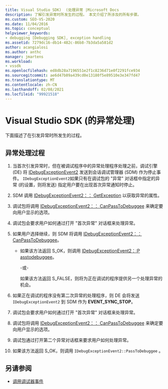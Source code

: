 ```yaml
---
title: Visual Studio SDK)  (处理异常 |Microsoft Docs
description: 了解引发异常时所发生的过程。 本文介绍了所涉及的所有步骤。
ms.custom: SEO-VS-2020
ms.date: 11/04/2016
ms.topic: conceptual
helpviewer_keywords:
- debugging [Debugging SDK], exception handling
ms.assetid: 7279dc16-db14-482c-86b8-7b3da5a581d2
author: acangialosi
ms.author: anthc
manager: jmartens
ms.workload:
- vssdk
ms.openlocfilehash: ed8db28a7196551e2f1c8236d71e0f2291fce934
ms.sourcegitcommit: ae6d47b09a439cd0e13180f5e89510e3e347fd47
ms.translationtype: MT
ms.contentlocale: zh-CN
ms.lasthandoff: 02/08/2021
ms.locfileid: "99921518"
---
```

# <a name="exception-handling-visual-studio-sdk"></a>Visual Studio SDK (的异常处理) 
下面描述了在引发异常时所发生的过程。

## <a name="exception-handling-process"></a>异常处理过程

1. 当首次引发异常时，但在被调试程序中的异常处理程序处理之前，调试引擎 (DE) 将 [IDebugExceptionEvent2](../../extensibility/debugger/reference/idebugexceptionevent2.md) 发送到会话调试管理器 (SDM) 作为停止事件。 `IDebugExceptionEvent2`如果只有在调试包的 "异常" 对话框中指定的异常 (的设置，则将发送) 指定用户要在出现首次异常通知时停止。

2. SDM 调用 [IDebugExceptionEvent2：： GetException](../../extensibility/debugger/reference/idebugexceptionevent2-getexception.md) 以获取异常的属性。

3. 调试包将调用 [IDebugExceptionEvent2：： CanPassToDebuggee](../../extensibility/debugger/reference/idebugexceptionevent2-canpasstodebuggee.md) 来确定要向用户显示的选项。

4. 调试包会要求用户如何通过打开 "首次异常" 对话框来处理异常。

5. 如果用户选择继续，则 SDM 将调用 [IDebugExceptionEvent2：： CanPassToDebuggee](../../extensibility/debugger/reference/idebugexceptionevent2-canpasstodebuggee.md)。

    - 如果该方法返回 S_OK，则调用 [IDebugExceptionEvent2：:P asstodebuggee](../../extensibility/debugger/reference/idebugexceptionevent2-passtodebuggee.md)。

         -或-

         如果该方法返回 S_FALSE，则将为正在调试的程序提供另一个处理异常的机会。

6. 如果正在调试的程序没有第二次异常的处理程序，则 DE 会将发送 `IDebugExceptionEvent2` 到 SDM 作为 **EVENT_SYNC_STOP**。

7. 调试包会要求用户如何通过打开 "首次异常" 对话框来处理异常。

8. 调试包将调用 [IDebugExceptionEvent2：： CanPassToDebuggee](../../extensibility/debugger/reference/idebugexceptionevent2-canpasstodebuggee.md) 来确定要向用户显示的选项。

9. 调试包通过打开第二个异常对话框来要求用户如何处理异常。

10. 如果该方法返回 S_OK，则调用 `IDebugExceptionEvent2::PassToDebuggee` 。

## <a name="see-also"></a>另请参阅
- [调用调试器事件](../../extensibility/debugger/calling-debugger-events.md)
